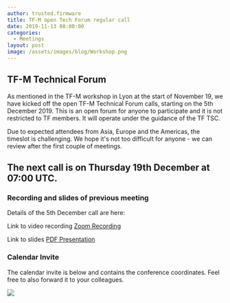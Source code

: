 ```yaml
---
author: trusted.firmware
title: TF-M open Tech Forum regular call
date: 2019-11-13 08:00:00
categories:
  - Meetings
layout: post
image: /assets/images/blog/Workshop.png
---
```

## TF-M Technical Forum

As mentioned in the TF-M workshop in Lyon at the start of November 19, we have kicked off the open TF-M Technical Forum calls, starting on the 5th December 2019. This is an open forum for anyone to participate and it is not restricted to TF members. It will operate under the guidance of the TF TSC.

Due to expected attendees from Asia, Europe and the Americas, the timeslot is challenging. We hope it's not too difficult for anyone - we can review after the first couple of meetings.

## The next call is on Thursday 19th December at 07:00 UTC.

### Recording and slides of previous meeting

Details of the 5th December call are here:

Link to video recording [Zoom Recording](https://zoom.us/recording/share/kNtLz7KC5yjs6V1F1mFNJbV2UBsWdAX_gITU-WJNTtOwIumekTziMw)

Link to slides [PDF Presentation](/docs/TF-M_TechForum_Interrupt1_Updated.pdf)

### Calendar Invite

The calendar invite is below and contains the conference coordinates. Feel free to also forward it to your colleagues.

<a target="_blank" href="https://calendar.google.com/event?action=TEMPLATE&amp;tmeid=MnVjODY4YmlscGlxbHU2bmhmcXE5cWxkbDEgbGluYXJvLm9yZ19oYXZqdjJmaWdyaDVlZ2FpdXJiMjI5cGQ4Y0Bn&amp;tmsrc=linaro.org_havjv2figrh5egaiurb229pd8c%40group.calendar.google.com"><img border="0" src="https://www.google.com/calendar/images/ext/gc_button1_en-GB.gif"></a>
